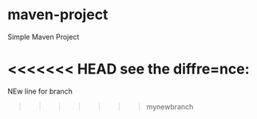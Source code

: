 # maven-project

Simple Maven Project

<<<<<<< HEAD
see the diffre=nce:
=======

NEw line for branch

>>>>>>> mynewbranch
